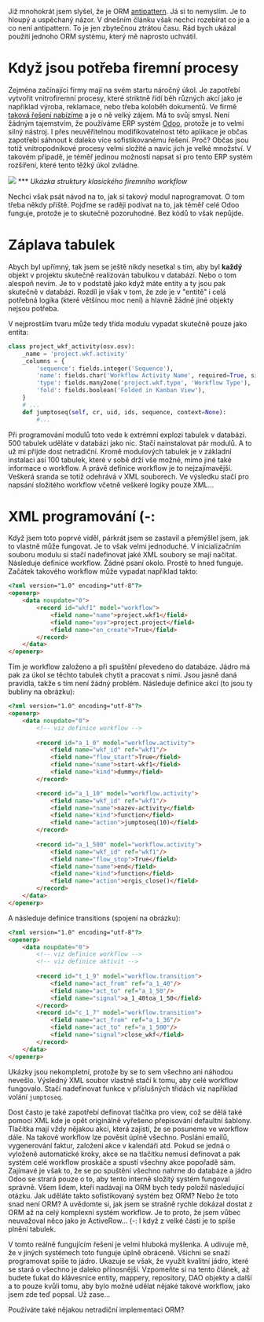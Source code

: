 Již mnohokrát jsem slyšel, že je ORM [antipattern](http://www.zdrojak.cz/clanky/orm-je-antipattern/). Já si to nemyslím. Je to hloupý a uspěchaný názor. V dnešním článku však nechci rozebírat co je a co není antipattern. To je jen zbytečnou ztrátou času. Rád bych ukázal použití jednoho ORM systému, který mě naprosto uchvátil.

# Když jsou potřeba firemní procesy

Zejména začínající firmy mají na svém startu náročný úkol. Je zapotřebí vytvořit vnitrofiremní procesy, které striktně řídí běh různých akcí jako je například výroba, reklamace, nebo třeba koloběh dokumentů. Ve firmě [taková řešení nabízíme](http://www.orgis.cz/sluzby/in-house) a je o ně velký zájem. Má to svůj smysl. Není žádným tajemstvím, že používáme ERP systém [Odoo](https://www.odoo.com/), protože je to velmi silný nástroj. I přes neuvěřitelnou modifikovatelnost této aplikace je občas zapotřebí sáhnout k daleko více sofistikovanému řešení. Proč? Občas jsou totiž vnitropodnikové procesy velmi složité a navíc jich je velké množství. V takovém případě, je téměř jedinou možností napsat si pro tento ERP systém rozšíření, které tento těžký úkol zvládne.

![](393212dc-381f-4b3a-a06c-fb5d33d6dc29/workflow.png) *** *Ukázka struktury klasického firemního workflow*

Nechci však psát návod na to, jak si takový modul naprogramovat. O tom třeba někdy příště. Pojďme se raději podívat na to, jak téměř celé Odoo funguje, protože je to skutečně pozoruhodné. Bez kódů to však nepůjde.

# Záplava tabulek

Abych byl upřímný, tak jsem se ještě nikdy nesetkal s tím, aby byl **každý** objekt v projektu skutečně realizován tabulkou v databázi. Nebo o tom alespoň nevím. Je to v podstatě jako když máte entity a ty jsou pak skutečně v databázi. Rozdíl je však v tom, že zde je v "entitě" i celá potřebná logika (které většinou moc není) a hlavně žádné jiné objekty nejsou potřeba.

V nejprostším tvaru může tedy třída modulu vypadat skutečně pouze jako entita:

```python
class project_wkf_activity(osv.osv):
    _name = 'project.wkf.activity'
    _columns = {
        'sequence': fields.integer('Sequence'),
        'name': fields.char('Workflow Activity Name', required=True, size=64, translate=True),
        'type': fields.many2one('project.wkf.type', 'Workflow Type'),
        'fold': fields.boolean('Folded in Kanban View'),
    }
    # ...
    def jumptoseq(self, cr, uid, ids, sequence, context=None):
    	#...
```

Při programování modulů toto vede k extrémní explozi tabulek v databázi. 500 tabulek uděláte v databázi jako nic. Stačí nainstalovat pár modulů. A to už mi přijde dost netradiční. Kromě modulových tabulek je v základní instalaci asi 100 tabulek, které v sobě drží vše možné, mimo jiné také informace o workflow. A právě definice workflow je to nejzajímavější. Veškerá sranda se totiž odehrává v XML souborech. Ve výsledku stačí pro napsání složitého workflow včetně veškeré logiky pouze XML...

# XML programování (-:

Když jsem toto poprvé viděl, párkrát jsem se zastavil a přemýšlel jsem, jak to vlastně může fungovat. Je to však velmi jednoduché. V inicializačním souboru modulu si stačí nadefinovat jaké XML soubory se mají načítat. Následuje definice workflow. Žádné psaní okolo. Prostě to hned funguje. Začátek takového workflow může vypadat například takto:

```html
<?xml version="1.0" encoding="utf-8"?>
<openerp>
    <data noupdate="0">
    	<record id="wkf1" model="workflow">
            <field name="name">project.wkf1</field>
            <field name="osv">project.project</field>
            <field name="on_create">True</field>
        </record>
	</data>
</openerp>
```

Tím je workflow založeno a při spuštění převedeno do databáze. Jádro má pak za úkol se těchto tabulek chytit a pracovat s nimi. Jsou jasně daná pravidla, takže s tím není žádný problém. Následuje definice akcí (to jsou ty bubliny na obrázku):

```html
<?xml version="1.0" encoding="utf-8"?>
<openerp>
    <data noupdate="0">
    	<!-- viz definice workflow -->
        
        <record id="a_1_0" model="workflow.activity">
            <field name="wkf_id" ref="wkf1"/>
            <field name="flow_start">True</field>
            <field name="name">start-wkf1</field>
            <field name="kind">dummy</field>
        </record>

        <record id="a_1_10" model="workflow.activity">
            <field name="wkf_id" ref="wkf1"/>
            <field name="name">nazev-activity</field>
            <field name="kind">function</field>
            <field name="action">jumptoseq(10)</field>
        </record>
        
        <record id="a_1_500" model="workflow.activity">
            <field name="wkf_id" ref="wkf1"/>
            <field name="flow_stop">True</field>
            <field name="name">end</field>
            <field name="kind">function</field>
            <field name="action">orgis_close()</field>
        </record>
	</data>
</openerp>
```

A následuje definice transitions (spojení na obrázku):

```html
<?xml version="1.0" encoding="utf-8"?>
<openerp>
    <data noupdate="0">
    	<!-- viz definice workflow -->
        <!-- viz definice aktivit -->
        
        <record id="t_1_9" model="workflow.transition">
            <field name="act_from" ref="a_1_40"/>
            <field name="act_to" ref="a_1_50"/>
            <field name="signal">a_1_40toa_1_50</field>
        </record>
        <record id="c_1_7" model="workflow.transition">
            <field name="act_from" ref="a_1_36"/>
            <field name="act_to" ref="a_1_500"/>
            <field name="signal">close_wkf</field>
        </record>
	</data>
</openerp>
```

Ukázky jsou nekompletní, protože by se to sem všechno ani náhodou nevešlo. Výsledný XML soubor vlastně stačí k tomu, aby celé workflow fungovalo. Stačí nadefinovat funkce v příslušných třídách viz například volání `jumptoseq`.

Dost často je také zapotřebí definovat tlačítka pro view, což se dělá také pomocí XML kde je opět originálně vyřešeno přepisování defaultní šablony. Tlačítka mají vždy nějakou akci, která zajistí, že se posuneme ve workflow dále. Na takové workflow lze pověsit úplně všechno. Poslání emailů, vygenerování faktur, založení akce v kalendáři atd. Pokud se jedná o vyloženě automatické kroky, akce se na tlačítku nemusí definovat a pak systém celé workflow proskáče a spustí všechny akce popořadě sám. Zajímavé je však to, že se po spuštění všechno nahrne do databáze a jádro Odoo se strará pouze o to, aby tento interně složitý systém fungoval správně. Všem lidem, kteří nadávají na ORM bych tedy položil následující otázku. Jak uděláte takto sofistikovaný systém bez ORM? Nebo že toto snad není ORM? A uvědomte si, jak jsem se strašně rychle dokázal dostat z ORM až na celý komplexní systém workflow. Je to proto, že jsem vůbec neuvažoval něco jako je ActiveRow... (-: I když z velké části je to spíše plnění tabulek.

V tomto reálně fungujícím řešení je velmi hluboká myšlenka. A udivuje mě, že v jiných systémech toto funguje úplně obráceně. Všichni se snaží programovat spíše to jádro. Ukazuje se však, že využít kvalitní jádro, které se stará o všechno je daleko přínosnější. Vzpomeňte si na tento článek, až budete ťukat do klávesnice entity, mappery, repository, DAO objekty a další a to pouze kvůli tomu, aby bylo možné udělat nějaké takové workflow, jako jsem zde teď popsal. Už zase...

Používáte také nějakou netradiční implementaci ORM?